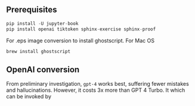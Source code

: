 ## Prerequisites

```python
pip install -U jupyter-book
pip install openai tiktoken sphinx-exercise sphinx-proof 
```

For .eps image conversion to install ghostscript. For Mac OS

```
brew install ghostscript  
```


## OpenAI conversion

From preliminary investigation, `gpt-4` works best, suffering fewer mistakes and hallucinations. However, it costs 3x 
more than GPT 4 Turbo. It which can be invoked by  
